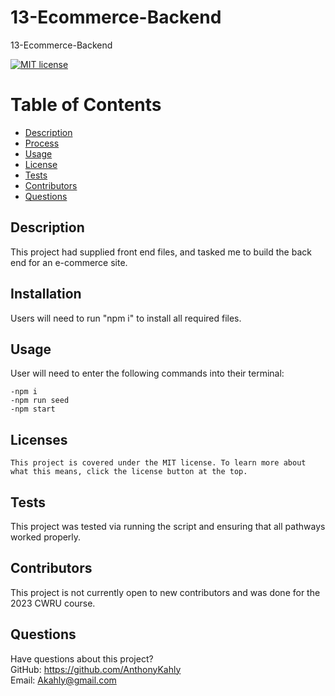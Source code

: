 # 13-Ecommerce-Backend

13-Ecommerce-Backend

[![MIT license](https://img.shields.io/badge/License-MIT-green.svg)](https://lbesson.mit-license.org/)

# Table of Contents

- [Description](#description)
- [Process](#installation)
- [Usage](#usage)
- [License](#license)
- [Tests](#tests)
- [Contributors](#contributors)
- [Questions](#questions)

## Description

This project had supplied front end files, and tasked me to build the back end for an e-commerce site.

## Installation

Users will need to run "npm i" to install all required files.

## Usage

User will need to enter the following commands into their terminal:

```
-npm i
-npm run seed
-npm start
```

## Licenses

    This project is covered under the MIT license. To learn more about what this means, click the license button at the top.

## Tests

This project was tested via running the script and ensuring that all pathways worked properly.

## Contributors

This project is not currently open to new contributors and was done for the 2023 CWRU course.

## Questions

Have questions about this project?  
 GitHub: https://github.com/AnthonyKahly  
 Email: Akahly@gmail.com
